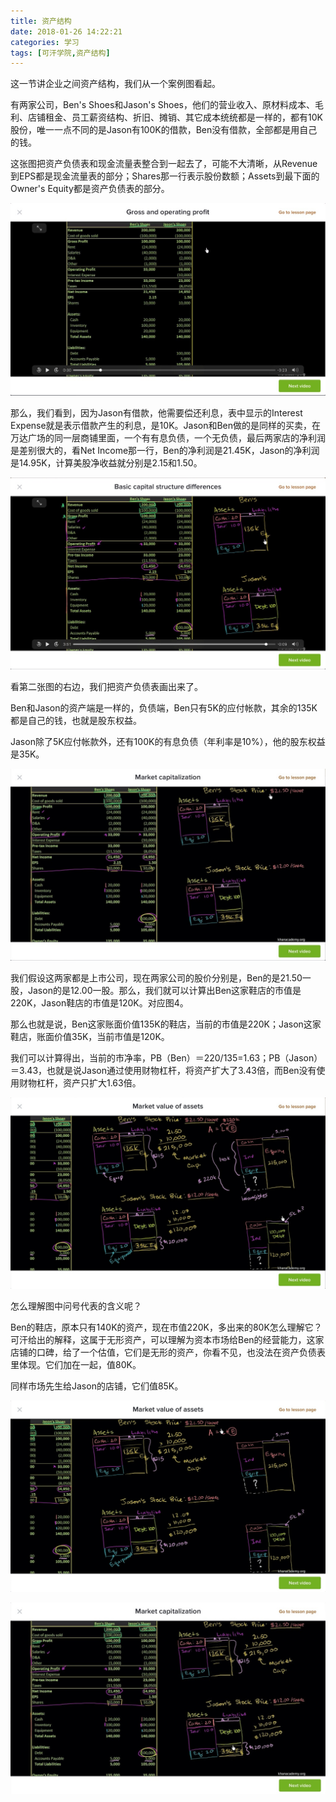 ```yaml
---
title: 资产结构
date: 2018-01-26 14:22:21
categories: 学习
tags: [可汗学院,资产结构]
---
```


这一节讲企业之间资产结构，我们从一个案例图看起。

有两家公司，Ben's Shoes和Jason's Shoes，他们的营业收入、原材料成本、毛利、店铺租金、员工薪资结构、折旧、摊销、其它成本统统都是一样的，都有10K股份，唯一一点不同的是Jason有100K的借款，Ben没有借款，全部都是用自己的钱。

这张图把资产负债表和现金流量表整合到一起去了，可能不大清晰，从Revenue到EPS都是现金流量表的部分；Shares那一行表示股份数额；Assets到最下面的Owner's Equity都是资产负债表的部分。

![](khanacademy-different-cap-structure/gross-operating-profit.jpg)

那么，我们看到，因为Jason有借款，他需要偿还利息，表中显示的Interest Expense就是表示借款产生的利息，是10K。Jason和Ben做的是同样的买卖，在万达广场的同一层商铺里面，一个有有息负债，一个无负债，最后两家店的净利润是差别很大的，看Net Income那一行，Ben的净利润是21.45K，Jason的净利润是14.95K，计算美股净收益就分别是2.15和1.50。

![](khanacademy-different-cap-structure/different-cap-structure.jpg)

看第二张图的右边，我们把资产负债表画出来了。

Ben和Jason的资产端是一样的，负债端，Ben只有5K的应付帐款，其余的135K都是自己的钱，也就是股东权益。

Jason除了5K应付帐款外，还有100K的有息负债（年利率是10%），他的股东权益是35K。

![](khanacademy-different-cap-structure/market-cap.jpg)

我们假设这两家都是上市公司，现在两家公司的股价分别是，Ben的是21.50一股，Jason的是12.00一股。那么，我们就可以计算出Ben这家鞋店的市值是220K，Jason鞋店的市值是120K。对应图4。

那么也就是说，Ben这家账面价值135K的鞋店，当前的市值是220K；Jason这家鞋店，账面价值35K，当前市值是120K。

我们可以计算得出，当前的市净率，PB（Ben）＝220/135=1.63；PB（Jason）＝3.43，也就是说Jason通过使用财物杠杆，将资产扩大了3.43倍，而Ben没有使用财物杠杆，资产只扩大1.63倍。



![](khanacademy-different-cap-structure/market-value-of-assets2.jpg)

怎么理解图中问号代表的含义呢？

Ben的鞋店，原本只有140K的资产，现在市值220K，多出来的80K怎么理解它？可汗给出的解释，这属于无形资产，可以理解为资本市场给Ben的经营能力，这家店铺的口碑，给了一个估值，它们是无形的资产，你看不见，也没法在资产负债表里体现。它们加在一起，值80K。

同样市场先生给Jason的店铺，它们值85K。

![](khanacademy-different-cap-structure/market-value-of-assets.jpg)

![](khanacademy-different-cap-structure/market-cap2.jpg)